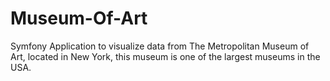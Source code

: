 # Museum-Of-Art
Symfony Application to visualize data from The Metropolitan Museum of Art, located in New York, this museum is one of the largest museums in the USA.
